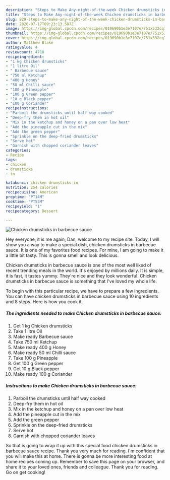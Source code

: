 ```yaml
---
description: "Steps to Make Any-night-of-the-week Chicken drumsticks in barbecue sauce"
title: "Steps to Make Any-night-of-the-week Chicken drumsticks in barbecue sauce"
slug: 829-steps-to-make-any-night-of-the-week-chicken-drumsticks-in-barbecue-sauce
date: 2020-07-17T09:23:13.587Z
image: https://img-global.cpcdn.com/recipes/019690b1e3e7107e/751x532cq70/chicken-drumsticks-in-barbecue-sauce-recipe-main-photo.jpg
thumbnail: https://img-global.cpcdn.com/recipes/019690b1e3e7107e/751x532cq70/chicken-drumsticks-in-barbecue-sauce-recipe-main-photo.jpg
cover: https://img-global.cpcdn.com/recipes/019690b1e3e7107e/751x532cq70/chicken-drumsticks-in-barbecue-sauce-recipe-main-photo.jpg
author: Matthew Blake
ratingvalue: 4
reviewcount: 4718
recipeingredient:
- "1 kg Chicken drumsticks"
- "1 litre Oil"
- " Barbecue sauce"
- "750 ml Ketchup"
- "400 g Honey"
- "50 ml Chilli sauce"
- "100 g Pineapple"
- "100 g Green pepper"
- "10 g Black pepper"
- "100 g Coriander"
recipeinstructions:
- "Parboil the drumsticks until half way cooked"
- "Deep-fry them in hot oil"
- "Mix in the ketchup and honey on a pan over low heat"
- "Add the pineapple cut in the mix"
- "Add the green pepper"
- "Sprinkle on the deep-fried drumsticks"
- "Serve hot"
- "Garnish with chopped coriander leaves"
categories:
- Recipe
tags:
- chicken
- drumsticks
- in

katakunci: chicken drumsticks in 
nutrition: 254 calories
recipecuisine: American
preptime: "PT14M"
cooktime: "PT53M"
recipeyield: "1"
recipecategory: Dessert

---
```



![Chicken drumsticks in barbecue sauce](https://img-global.cpcdn.com/recipes/019690b1e3e7107e/751x532cq70/chicken-drumsticks-in-barbecue-sauce-recipe-main-photo.jpg)

Hey everyone, it is me again, Dan, welcome to my recipe site. Today, I will show you a way to make a special dish, chicken drumsticks in barbecue sauce. It is one of my favorites food recipes. For mine, I am going to make it a little bit tasty. This is gonna smell and look delicious.



Chicken drumsticks in barbecue sauce is one of the most well liked of recent trending meals in the world. It's enjoyed by millions daily. It is simple, it is fast, it tastes yummy. They're nice and they look wonderful. Chicken drumsticks in barbecue sauce is something that I've loved my whole life.


To begin with this particular recipe, we have to prepare a few ingredients. You can have chicken drumsticks in barbecue sauce using 10 ingredients and 8 steps. Here is how you cook it.

<!--inarticleads1-->

##### The ingredients needed to make Chicken drumsticks in barbecue sauce:

1. Get 1 kg Chicken drumsticks
1. Take 1 litre Oil
1. Make ready  Barbecue sauce
1. Take 750 ml Ketchup
1. Make ready 400 g Honey
1. Make ready 50 ml Chilli sauce
1. Take 100 g Pineapple
1. Get 100 g Green pepper
1. Get 10 g Black pepper
1. Make ready 100 g Coriander




<!--inarticleads2-->

##### Instructions to make Chicken drumsticks in barbecue sauce:

1. Parboil the drumsticks until half way cooked
1. Deep-fry them in hot oil
1. Mix in the ketchup and honey on a pan over low heat
1. Add the pineapple cut in the mix
1. Add the green pepper
1. Sprinkle on the deep-fried drumsticks
1. Serve hot
1. Garnish with chopped coriander leaves




So that is going to wrap it up with this special food chicken drumsticks in barbecue sauce recipe. Thank you very much for reading. I'm confident that you will make this at home. There is gonna be more interesting food at home recipes coming up. Remember to save this page on your browser, and share it to your loved ones, friends and colleague. Thank you for reading. Go on get cooking!
